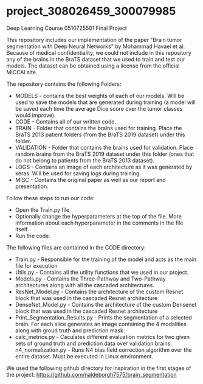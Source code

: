 # project_308026459_300079985
Deep Learning Course 0510725501 Final Project

This repository includes our implementation of the paper "Brain tumor segmentation with Deep Neural Networks" by Mohammad Havaei et al. 
Because of medical confidentiality, we could not include in this repository any of the brains in the BraTS dataset that we used to train and test our models. The dataset can be obtained using a license from the official MICCAI site.

The repository contains the following Folders:
* MODELS - contains the best weights of each of our models. Will be used to save the models that are generated during training (a model will be saved each time the average Dice score over the tumor classes would improve).
* CODE - Contains all of our written code.
* TRAIN - Folder that contains the brains used for training. Place the BraTS 2013 patient folders (from the BraTS 2019 dataset) under this  folder.
* VALIDATION - Folder that contains the brains used for validation. Place random brains from the BraTS 2019 dataset under this folder (ones that do not belong to patients from the BraTS 2013 dataset).
* LOGS - Contains an image of each architecture as it was generated by keras. Will be used for saving logs during training.
* MISC - Contains the original paper as well as our report and presentation.

Follow these steps to run our code:
* Open the Train.py file
* Optionally change the hyperparameters at the top of the file. More information about each hyperparameter in the comments in the file itself.
* Run the code.

The following files are contained in the CODE directory:
* Train.py - Responsible for the training of the model and acts as the main file for execution
* Utils.py - Contains all the utility functions that we used in our project.
* Models.py - Contains the Three-Pathway and Two-Pathway architectures along with all the cascaded architectures.
* ResNet_Model.py - Contains the architecture of the custom Resnet block that was used in the cascaded Resnet architecture
* DenseNet_Model.py - Contains the architecture of the custom Densenet block that was used in the cascaded Resnet architecture
* Print_Segmentation_Results.py - Prints the segmentation of a selected brain. For each slice generates an image containing the 4 modalities along with groud truth and prediction mask.
* calc_metrics.py - Caculates different evaluation metrics for two given sets of ground truth and prediction data over validation brains.
n4_normalization.py - Runs N4 bias field correction algorithm over the entire dataset. Must be executed in Linux environment.

We used the following github directory for inspiration in the first stages of the project:
https://github.com/naldeborgh7575/brain_segmentation
